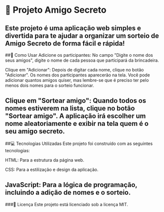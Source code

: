 # 🎁 Projeto Amigo Secreto
Este projeto é uma aplicação web simples e divertida para te ajudar a organizar um sorteio de Amigo Secreto de forma fácil e rápida!
---
##🚀 Como Usar
Adicione os participantes: No campo "Digite o nome dos seus amigos", digite o nome de cada pessoa que participará da brincadeira.

Clique em "Adicionar": Depois de digitar cada nome, clique no botão "Adicionar". Os nomes dos participantes aparecerão na tela. Você pode adicionar quantos amigos quiser, mas lembre-se que é preciso ter pelo menos dois nomes para o sorteio funcionar.

Clique em "Sortear amigo": Quando todos os nomes estiverem na lista, clique no botão "Sortear amigo". A aplicação irá escolher um nome aleatoriamente e exibir na tela quem é o seu amigo secreto.
---
##💻 Tecnologias Utilizadas
Este projeto foi construído com as seguintes tecnologias:

HTML: Para a estrutura da página web.

CSS: Para a estilização e design da aplicação.

JavaScript: Para a lógica de programação, incluindo a adição de nomes e o sorteio.
---
###📜 Licença
Este projeto está licenciado sob a licença MIT.

